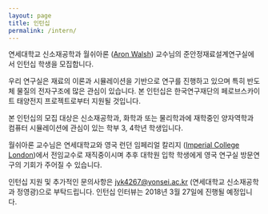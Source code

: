 ```yaml
---
layout: page
title: 인턴십
permalink: /intern/
---
```


연세대학교 신소재공학과 월쉬아론 ([Aron Walsh](http://www.imperial.ac.uk/people/a.walsh)) 교수님의 준안정재료설계연구실에서 인턴십 학생을 모집합니다.

우리 연구실은 재료의 이론과 시뮬레이션을 기반으로 연구를 진행하고 있으며 특히 반도체 물질의 전자구조에 많은 관심이 있습니다. 본 인턴십은 한국연구재단의 페로브스카이트 태양전지 프로젝트로부터 지원될 것입니다.

본 인턴십의 모집 대상은 신소재공학과, 화학과 또는 물리학과에 재학중인 양자역학과 컴퓨터 시뮬레이션에 관심이 있는 학부 3, 4학년 학생입니다.

월쉬아론 교수님은 연세대학교와 영국 런던 임페리얼 칼리지 ([Imperial College London](https://en.wikipedia.org/wiki/Imperial_College_London))에서 전임교수로 재직중이시며 추후 대학원 입학 학생에게 영국 연구실 방문연구의 기회가 주어질 수 있습니다.

인턴십 지원 및 추가적인 문의사항은 jyk4267@yonsei.ac.kr (연세대학교 신소재공학과 정영광)으로 부탁드립니다. 인턴십 인터뷰는 2018년 3월 27일에 진행될 예정입니다.

